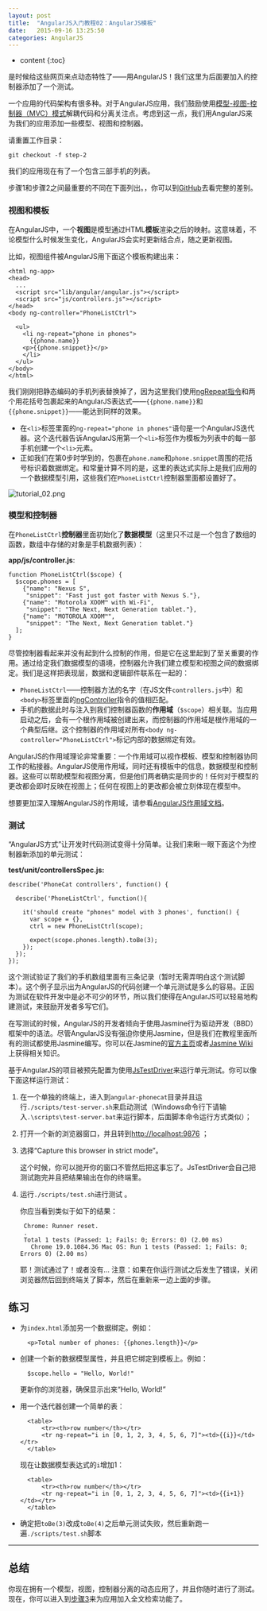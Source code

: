 ```yaml
---
layout: post
title:  "AngularJS入门教程02：AngularJS模板"
date:   2015-09-16 13:25:50
categories: AngularJS
---
```


* content
{:toc}

是时候给这些网页来点动态特性了——用AngularJS！我们这里为后面要加入的控制器添加了一个测试。

一个应用的代码架构有很多种。对于AngularJS应用，我们鼓励使用[模型-视图-控制器（MVC）模式][]解耦代码和分离关注点。考虑到这一点，我们用AngularJS来为我们的应用添加一些模型、视图和控制器。

请重置工作目录：

    git checkout -f step-2

我们的应用现在有了一个包含三部手机的列表。

步骤1和步骤2之间最重要的不同在下面列出。，你可以到[GitHub][]去看完整的差别。

### 视图和模板

在AngularJS中，一个**视图**是模型通过HTML**模板**渲染之后的映射。这意味着，不论模型什么时候发生变化，AngularJS会实时更新结合点，随之更新视图。

比如，视图组件被AngularJS用下面这个模板构建出来：

    <html ng-app>
    <head>
      ...
      <script src="lib/angular/angular.js"></script>
      <script src="js/controllers.js"></script>
    </head>
    <body ng-controller="PhoneListCtrl">

      <ul>
        <li ng-repeat="phone in phones">
          {{phone.name}}
        <p>{{phone.snippet}}</p>
        </li>
      </ul>
    </body>
    </html>

我们刚刚把静态编码的手机列表替换掉了，因为这里我们使用[ngRepeat指令][]和两个用花括号包裹起来的AngularJS表达式——`{{phone.name}}`和`{{phone.snippet}}`——能达到同样的效果。

- 在`<li>`标签里面的`ng-repeat="phone in phones"`语句是一个AngularJS迭代器。这个迭代器告诉AngularJS用第一个`<li>`标签作为模板为列表中的每一部手机创建一个`<li>`元素。
- 正如我们在第0步时学到的，包裹在`phone.name`和`phone.snippet`周围的花括号标识着数据绑定。和常量计算不同的是，这里的表达式实际上是我们应用的一个数据模型引用，这些我们在`PhoneListCtrl`控制器里面都设置好了。

![tutorial_02.png][]

### 模型和控制器
在`PhoneListCtrl`**控制器**里面初始化了**数据模型**（这里只不过是一个包含了数组的函数，数组中存储的对象是手机数据列表）：

**app/js/controller.js**:

    function PhoneListCtrl($scope) {
      $scope.phones = [
        {"name": "Nexus S",
         "snippet": "Fast just got faster with Nexus S."},
        {"name": "Motorola XOOM™ with Wi-Fi",
         "snippet": "The Next, Next Generation tablet."},
        {"name": "MOTOROLA XOOM™",
         "snippet": "The Next, Next Generation tablet."}
      ];
    }

尽管控制器看起来并没有起到什么控制的作用，但是它在这里起到了至关重要的作用。通过给定我们数据模型的语境，控制器允许我们建立模型和视图之间的数据绑定。我们是这样把表现层，数据和逻辑部件联系在一起的：

- `PhoneListCtrl`——控制器方法的名字（在JS文件`controllers.js`中）和`<body>`标签里面的[ngController][]指令的值相匹配。
- 手机的数据此时与注入到我们控制器函数的**作用域**（`$scope`）相关联。当应用启动之后，会有一个根作用域被创建出来，而控制器的作用域是根作用域的一个典型后继。这个控制器的作用域对所有`<body ng-controller="PhoneListCtrl">`标记内部的数据绑定有效。

AngularJS的作用域理论非常重要：一个作用域可以视作模板、模型和控制器协同工作的粘接器。AngularJS使用作用域，同时还有模板中的信息，数据模型和控制器。这些可以帮助模型和视图分离，但是他们两者确实是同步的！任何对于模型的更改都会即时反映在视图上；任何在视图上的更改都会被立刻体现在模型中。

想要更加深入理解AngularJS的作用域，请参看[AngularJS作用域文档][]。

### 测试
“AngularJS方式”让开发时代码测试变得十分简单。让我们来瞅一眼下面这个为控制器新添加的单元测试：

**test/unit/controllersSpec.js:**

    describe('PhoneCat controllers', function() {

      describe('PhoneListCtrl', function(){

        it('should create "phones" model with 3 phones', function() {
          var scope = {},
          ctrl = new PhoneListCtrl(scope);

          expect(scope.phones.length).toBe(3);
        });
      });
    });

这个测试验证了我们的手机数组里面有三条记录（暂时无需弄明白这个测试脚本）。这个例子显示出为AngularJS的代码创建一个单元测试是多么的容易。正因为测试在软件开发中是必不可少的环节，所以我们使得在AngularJS可以轻易地构建测试，来鼓励开发者多写它们。

在写测试的时候，AngularJS的开发者倾向于使用Jasmine行为驱动开发（BBD）框架中的语法。尽管AngularJS没有强迫你使用Jasmine，但是我们在教程里面所有的测试都使用Jasmine编写。你可以在Jasmine的[官方主页][]或者[Jasmine Wiki][]上获得相关知识。

基于AngularJS的项目被预先配置为使用[JsTestDriver][]来运行单元测试。你可以像下面这样运行测试：

1. 在一个单独的终端上，进入到`angular-phonecat`目录并且运行`./scripts/test-server.sh`来启动测试（Windows命令行下请输入`.\scripts\test-server.bat`来运行脚本，后面脚本命令运行方式类似）；
2. 打开一个新的浏览器窗口，并且转到<http://localhost:9876> ；
3. 选择“Capture this browser in strict mode”。

   这个时候，你可以抛开你的窗口不管然后把这事忘了。JsTestDriver会自己把测试跑完并且把结果输出在你的终端里。

4. 运行`./scripts/test.sh`进行测试 。

   你应当看到类似于如下的结果：

        Chrome: Runner reset.
        .
        Total 1 tests (Passed: 1; Fails: 0; Errors: 0) (2.00 ms)
          Chrome 19.0.1084.36 Mac OS: Run 1 tests (Passed: 1; Fails: 0; Errors 0) (2.00 ms)

    耶！测试通过了！或者没有...
    注意：如果在你运行测试之后发生了错误，关闭浏览器然后回到终端关了脚本，然后在重新来一边上面的步骤。

## 练习
- 为`index.html`添加另一个数据绑定。例如：

        <p>Total number of phones: {{phones.length}}</p>

- 创建一个新的数据模型属性，并且把它绑定到模板上。例如：

        $scope.hello = "Hello, World!"

    更新你的浏览器，确保显示出来“Hello, World!”

- 用一个迭代器创建一个简单的表：

        <table>
            <tr><th>row number</th></tr>
            <tr ng-repeat="i in [0, 1, 2, 3, 4, 5, 6, 7]"><td>{{i}}</td></tr>
        </table>

    现在让数据模型表达式的`i`增加1：

        <table>
            <tr><th>row number</th></tr>
            <tr ng-repeat="i in [0, 1, 2, 3, 4, 5, 6, 7]"><td>{{i+1}}</td></tr>
        </table>

- 确定把`toBe(3)`改成`toBe(4)`之后单元测试失败，然后重新跑一遍`./scripts/test.sh`脚本

---

## 总结
你现在拥有一个模型，视图，控制器分离的动态应用了，并且你随时进行了测试。现在，你可以进入到[步骤3][step_03]来为应用加入全文检索功能了。

[step_03]: http://angularjs.cn/A006
[模型-视图-控制器（MVC）模式]: http://en.wikipedia.org/wiki/Model%E2%80%93View%E2%80%93Controller
[GitHub]: https://github.com/angular/angular-phonecat/compare/step-1...step-2
[ngRepeat指令]: http://docs.angularjs.org/api/ng.directive:ngRepeat
[tutorial_02.png]: http://docs.angularjs.org/img/tutorial/tutorial_02.png
[ngController]: http://docs.angularjs.org/api/ng.directive:ngController
[AngularJS作用域文档]: http://docs.angularjs.org/api/ng.$rootScope.Scope
[官方主页]: http://pivotal.github.com/jasmine/
[Jasmine Wiki]: https://github.com/pivotal/jasmine/wiki
[JsTestDriver]: http://code.google.com/p/js-test-driver/


